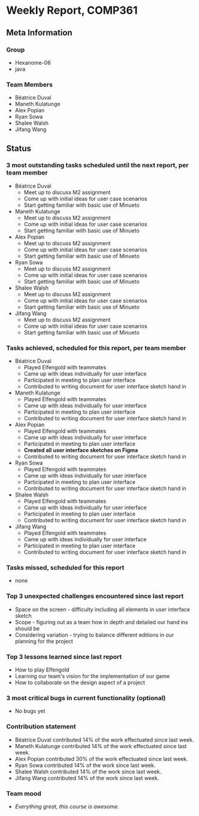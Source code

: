 # Weekly Report, COMP361

## Meta Information

### Group

 * Hexanome-06
 * java

### Team Members

 * Béatrice Duval
 * Maneth Kulatunge
 * Alex Popian
 * Ryan Sowa
 * Shalee Walsh
 * Jifang Wang

## Status

### 3 most outstanding tasks scheduled until the next report, per team member

 * Béatrice Duval
   * Meet up to discuss M2 assignment
   * Come up with initial ideas for user case scenarios
   * Start getting familiar with basic use of Minueto
 * Maneth Kulatunge
   * Meet up to discuss M2 assignment
   * Come up with initial ideas for user case scenarios
   * Start getting familiar with basic use of Minueto
 * Alex Popian
   * Meet up to discuss M2 assignment
   * Come up with initial ideas for user case scenarios
   * Start getting familiar with basic use of Minueto
 * Ryan Sowa 
   * Meet up to discuss M2 assignment
   * Come up with initial ideas for user case scenarios
   * Start getting familiar with basic use of Minueto
 * Shalee Walsh
   * Meet up to discuss M2 assignment
   * Come up with initial ideas for user case scenarios
   * Start getting familiar with basic use of Minueto
 * Jifang Wang
   * Meet up to discuss M2 assignment
   * Come up with initial ideas for user case scenarios
   * Start getting familiar with basic use of Minueto


### Tasks achieved, scheduled for this report, per team member

 * Béatrice Duval
   * Played Elfengold with teammates
   * Came up with ideas individually for user interface
   * Participated in meeting to plan user interface
   * Contributed to writing document for user interface sketch hand in
 * Maneth Kulatunge
   * Played Elfengold with teammates
   * Came up with ideas individually for user interface
   * Participated in meeting to plan user interface
   * Contributed to writing document for user interface sketch hand in
 * Alex Popian
   * Played Elfengold with teammates
   * Came up with ideas individually for user interface
   * Participated in meeting to plan user interface
   * **Created all user interface sketches on Figma**
   * Contributed to writing document for user interface sketch hand in
 * Ryan Sowa
   * Played Elfengold with teammates
   * Came up with ideas individually for user interface
   * Participated in meeting to plan user interface
   * Contributed to writing document for user interface sketch hand in
 * Shalee Walsh
   * Played Elfengold with teammates
   * Came up with ideas individually for user interface
   * Participated in meeting to plan user interface
   * Contributed to writing document for user interface sketch hand in
 * Jifang Wang
   * Played Elfengold with teammates
   * Came up with ideas individually for user interface
   * Participated in meeting to plan user interface
   * Contributed to writing document for user interface sketch hand in

### Tasks missed, scheduled for this report

 * none

### Top 3 unexpected challenges encountered since last report

 * Space on the screen - difficulty including all elements in user interface sketch
 * Scope - figuring out as a team how in depth and detailed our hand ins should be
 * Considering variation - trying to balance different editions in our planning for the project

### Top 3 lessons learned since last report

 * How to play Elfengold
 * Learning our team's vision for the implementation of our game
 * How to collaborate on the design aspect of a project

### 3 most critical bugs in current functionality (optional)

 * No bugs yet

### Contribution statement

 * Béatrice Duval contributed 14% of the work effectuated since last week.
 * Maneth Kulatunge contributed 14% of the work effectuated since last week.
 * Alex Popian contributed 30% of the work effectuated since last week.
 * Ryan Sowa contributed 14% of the work since last week.
 * Shalee Walsh contributed 14% of the work since last week.
 * Jifang Wang contributed 14% of the work since last week.

### Team mood

 * *Everything great, this course is awesome.*
